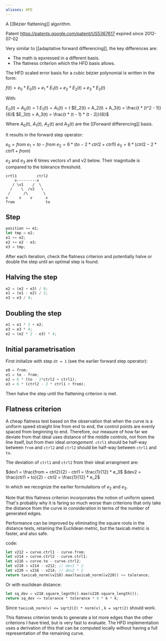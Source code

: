 ```yaml
---
aliases: HFD
---
```


A [[Bézier flattening]] algorithm.

Patent https://patents.google.com/patent/US5367617 expired since 2012-07-02

Very similar to [[adaptative forward differencing]], the key differences are:
 - The math is epxressed in a different basis.
 - The flatness criterion which the HFD basis allows.

The HFD scaled error basis for a cubic bézier polynomial is written in the form:

$f(t) = e_0 * E_0(t) + e_1 * E_1(t) + e_2 * E_2(t) + e_3 * E_3(t)$

With:

$E_0(t) = A_0(t) = 1$
$E_1(t) = A_1(t) = t$
$E_2(t) = A_2(t) + A_3(t) = \frac{t * (t^2 - 1)}{6}$
$E_3(t) = A_3(t) = \frac{t * (t - 1) * (t - 2)}{6}$

Where $A_0(t)$, $A_1(t)$, $A_2(t)$ and $A_3(t)$ are the [[Forward differencing]] basis.

It results in the forward step operator:

$e_0 = from$
$e_1 = to - from$
$e_2 = 6 * (to - 2*ctrl2 + ctrl1)$
$e_3 = 6 * (ctrl2 - 2 * ctrl1 + from)$

$e_2$ and $e_3$ are 6 times vectors v1 and v2 below. Their magnitude is compared to the tolerance threshold.

```
crtl1         ctrl2
    x---------x
   / \v1    /  \
  /    \  /v2   \
 /      /\       \
x     v    v      x
from              to
```

## Step

```Rust
position += e1;
let tmp = e2;
e1 += e2;
e2 += e2 - e3;
e3 = tmp;
```
After each iteration, check the flatness criterion and potentially halve or double the step until an optimal step is found.

## Halving the step

```Rust
e2 = (e2 + e3) / 8;
e1 = (e1 - e2) / 2;
e3 = e3 / 4;
```

## Doubling the step

```Rust
e1 = e1 * 2 + e2;
e3 = e3 * 4;
e2 = (e2 * 2 - e3) * 4;
```

## Initial parametrisation

First initialize with step `dt = 1` (see the earlier forward step operator): 
```Rust
e0 = from;
e1 = to - from;
e2 = 6 * (to - 2*ctrl2 + ctrl1);
e3 = 6 * (ctrl2 - 2 * ctrl1 + from);
```
Then halve the step until the flattening criterion is met.

## Flatness criterion

A cheap flatness test based on the observation that when the curve is a uniform speed straight line from end to end, the control points are evenly spaced from beginning to end. Therefore, our measure of how far we deviate from that ideal uses distance of the middle controls, not from the line itself, but from their ideal *arrangement*. `ctrl1` should be half-way between `from` and `ctrl2` and `ctrl2` should be half-way  between `ctrl1` and `to`.

The deviation of `ctrl1` and `ctrl2` from their ideal arrangment are:

$dev1 = \frac{from + ctrl2}{2} - ctrl1 = \frac{1}{12} * e_3$
$dev2 = \frac{ctrl1 + to}{2} - ctrl2 = \frac{1}{12} * e_2$

In which we recognize the earlier formulaitons of $e_2$ and $e_3$.

Note that this flatness criterion incorporates the notion of uniform speed. That's probably why it is faring so much worse than criterions that only take the distance from the curve in consideration in terms of the number of generated edges.

Performance can be improved by eliminating the square roots in the distance tests, retaining the Euclidean metric, but the taxicab metric is faster, and also safe.

code:
```Rust
let v212 = curve.ctrl1 - curve.from;
let v214 = curve.ctrl2 - curve.ctrl1;
let v216 = curve.to - curve.ctrl2;
let v218 = v214 - v212; // dev1 * 2
let v220 = v216 - v214; // dev2 * 2
return taxicab_norm(&v218).max(taxicab_norm(&v220)) <= tolerance;
```
Or with euclidean distance:
```Rust
let sq_dev = v218.square_legnth().max(v220.square_length());
return sq_dev <= tolerance * tolerance * 4 * k * k;
```
Since  `taxicab_norm(v) <= sqrt2(2) * norm(v)` , `k = sqrt(2)` should work.

This flatness criterion tends to generate a lot more edges than the other criterions I have tried, but is very fast to evaluate. The HFD implementation uses a derivation of this that can be computed locally without having a full representation of the remaining curve.
